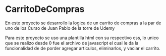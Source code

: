 # CarritoDeCompras
En este proyecto se desarrollo la logica de un carrito de compras a la par de uno de los Curso de Juan Pablo de la torre de Udemy

Para este proyecto se uso una plantilla html con su respectivo css, lo unico que se realizo desde 0 fue el archivo de javascript el cual le da la funcionalidad de
de porder agregar articulos, eliminarlos, y vaciar el carrito. 

